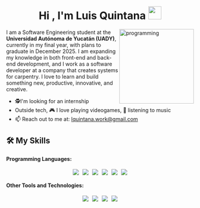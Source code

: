 <h1 align="center"><b>Hi , I'm Luis Quintana </b><img src="https://media.giphy.com/media/hvRJCLFzcasrR4ia7z/giphy.gif" width="35"></h1>

<img align="right" width=200px alt="programming" src="https://shorturl.at/YeCp4" />

I am a Software Engineering student at the **Universidad Autónoma de Yucatán (UADY)**, currently in my final year, with plans to graduate in December 2025. I am expanding my knowledge in both front-end and back-end development, and I work as a software developer at a company that creates systems for carpentry. I love to learn and build something new, productive, innovative, and creative.


- 🕵️I'm looking for an internship
- Outside tech, 🎮 I love playing videogames, 🎵 listening to music
- 📫 Reach out to me at: <a href="lquintana.work@gmail.com">lquintana.work@gmail.com</a>

<h2> 🛠 My Skills </h2>
  <h4>Programming Languages:</h4>
  <span>
    <div style="display: flex; gap: 10px; justify-content: center; align-items: center;">
      <img src="https://img.shields.io/badge/HTML5-E34F26?style=for-the-badge&logo=html5&logoColor=white">
      <img src="https://img.shields.io/badge/CSS3-1572B6?style=for-the-badge&logo=css3&logoColor=white">
      <img src="https://img.shields.io/badge/Java-ED8B00?style=for-the-badge&logo=java&logoColor=white">
      <img src="https://img.shields.io/badge/python-3670A0?style=for-the-badge&logo=python&logoColor=ffdd54">
      <img src="https://img.shields.io/badge/C%2B%2B-%20blue?style=for-the-badge&logo=C%2B%2B&logoColor=white">
      <img src="https://img.shields.io/badge/GDScript-%20%2387CEEB?style=for-the-badge&logo=Godot-Engine&logoColor=white">
    </div>

  </span>


  <h4> Other Tools and Technologies: </h4> 
  <span>
    <div style="display: flex; gap: 10px; justify-content: center; align-items: center;">
      <img src="https://img.shields.io/badge/figma-%23F24E1E.svg?style=for-the-badge&logo=figma&logoColor=white">
      <img src="https://img.shields.io/badge/Engine%20Godot%20-%20%2387CEEB?style=for-the-badge&logo=godot-engine&logoColor=white">
      <img src="https://img.shields.io/badge/GitHub-%20black?style=for-the-badge&logo=GitHub&logoColor=white">
      <img src="https://img.shields.io/badge/PixelArt%20-%20%236600A1?style=for-the-badge&logo=Aseprite&logoColor=white">
    </div> 
  </span>

